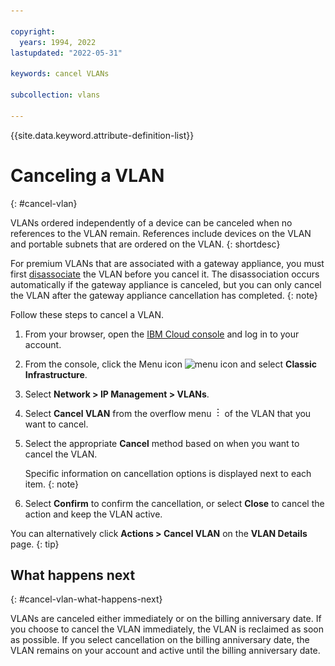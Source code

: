 ```yaml
---

copyright:
  years: 1994, 2022
lastupdated: "2022-05-31"

keywords: cancel VLANs

subcollection: vlans

---
```


{{site.data.keyword.attribute-definition-list}}

# Canceling a VLAN
{: #cancel-vlan}

VLANs ordered independently of a device can be canceled when no references to the VLAN remain. References include devices on the VLAN and portable subnets that are ordered on the VLAN.
{: shortdesc}

For premium VLANs that are associated with a gateway appliance, you must first [disassociate](/docs/virtual-router-appliance?topic=gateway-appliance-managing-vlans-and-gateway-appliances#disassociate-a-vlan-from-a-gateway-appliance) the VLAN before you cancel it. The disassociation occurs automatically if the gateway appliance is canceled, but you can only cancel the VLAN after the gateway appliance cancellation has completed.
{: note}

Follow these steps to cancel a VLAN.

1. From your browser, open the [IBM Cloud console](https://{DomainName}/) and log in to your account.
1. From the console, click the Menu icon ![menu icon](../../icons/icon_hamburger.svg) and select **Classic Infrastructure**.
1. Select **Network > IP Management > VLANs**.
1. Select **Cancel VLAN** from the overflow menu ![overflow icon](/images/overflow.png) of the VLAN that you want to cancel. 
1. Select the appropriate **Cancel** method based on when you want to cancel the VLAN.

    Specific information on cancellation options is displayed next to each item.
    {: note}
     
1. Select **Confirm** to confirm the cancellation, or select **Close** to cancel the action and keep the VLAN active.


You can alternatively click **Actions > Cancel VLAN** on the **VLAN Details** page.
{: tip}

## What happens next
{: #cancel-vlan-what-happens-next}

VLANs are canceled either immediately or on the billing anniversary date. If you choose to cancel the VLAN immediately, the VLAN is reclaimed as soon as possible. If you select cancellation on the billing anniversary date, the VLAN remains on your account and active until the billing anniversary date.
